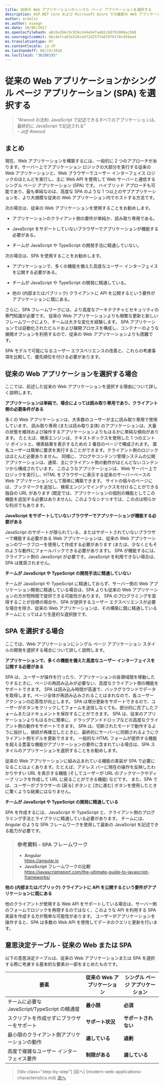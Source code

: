 ```yaml
---
title: 従来の Web アプリケーションかシングル ページ アプリケーションを選択する
description: ASP.NET Core および Microsoft Azure での最新の Web アプリケーションの設計
author: ardalis
ms.author: wiwagn
ms.date: 10/06/2017
ms.openlocfilehash: a8c6a3b6c9c934cd44eb4fa402c8d792006ac560
ms.sourcegitcommit: 6bc4efca63e526ce6f2d257fa870f01f8c459ae4
ms.translationtype: HT
ms.contentlocale: ja-JP
ms.lasthandoff: 06/19/2018
ms.locfileid: "36208193"
---
```

# <a name="choose-between-traditional-web-apps-and-single-page-apps-spas"></a>従来の Web アプリケーションかシングル ページ アプリケーション (SPA) を選択する

> "Atwood の法則: JavaScript で記述できるすべてのアプリケーションは、最終的に JavaScript で記述される"  
> _\- Jeff Atwood_

## <a name="summary"></a>まとめ

現在、Web アプリケーションを構築するには、一般的に 2 つのアプローチがあります。サーバー上でアプリケーション ロジックの大部分を実行する従来の Web アプリケーションと、Web ブラウザーでユーザー インターフェイス ロジックのほとんどを実行し、主に Web API を使用して Web サーバーと通信するシングル ページ アプリケーション (SPA) です。 ハイブリッド アプローチも可能であり、最も単純なのは、高度な SPA のような 1 つ以上のサブアプリケーションを、より大規模な従来の Web アプリケーション内でホストする方法です。

次の場合は、従来の Web アプリケーションを使用することをお勧めします。

-   アプリケーションのクライアント側の要件が単純か、読み取り専用である。

-   JavaScript をサポートしていないブラウザーでアプリケーションが機能する必要がある。

-   チームが JavaScript や TypeScript の開発手法に精通していない。

次の場合は、SPA を使用することをお勧めします。

-   アプリケーションで、多くの機能を備えた高度なユーザー インターフェイスを公開する必要がある。

-   チームが JavaScript や TypeScript の開発に精通している。

-   他の (内部またはパブリック) クライアントに API を公開するという要件がアプリケーションに既にある。

さらに、SPA フレームワークには、より高度なアーキテクチャとセキュリティの専門知識が必要です。 従来の Web アプリケーションよりも頻繁な更新と新しいフレームワークにより、チームは大きな変化を経験します。 SPA アプリケーションでは自動化されたビルドおよび展開プロセスを構成し、コンテナーのような展開オプションを利用するので、従来の Web アプリケーションよりも困難です。

SPA モデルで可能になるユーザー エクスペリエンスの改善と、これらの考慮事項を比較して、優先順位を付ける必要があります。

## <a name="when-to-choose-traditional-web-apps"></a>従来の Web アプリケーションを選択する場合

ここでは、前述した従来の Web アプリケーションを選択する理由について詳しく説明します。

**アプリケーションは単純で、場合によっては読み取り専用であり、クライアント側の必要条件がある**

多くの Web アプリケーションは、大多数のユーザーが主に読み取り専用で使用しています。 読み取り専用 (または読み取り主体) のアプリケーションは、大量の状態を維持および操作するアプリケーションよりもはるかに単純な傾向があります。 たとえば、検索エンジンは、テキストボックスを使用した 1 つのエントリ ポイントと、検索結果を表示するための 2 番目のページで構成されます。 匿名ユーザーは簡単に要求を実行することができます。クライアント側のロジックはほとんど必要ありません。 同様に、ブログやコンテンツ管理システムの公開アプリケーションは、通常、主にクライアント側の動作がほとんどないコンテンツから構成されています。 このようなアプリケーションは、Web サーバー上でロジックを実行し、HTML をブラウザーに表示する従来のサーバーベースの Web アプリケーションとして簡単に構築できます。 サイトの個々のページには、ブックマークを追加し、検索エンジンでインデックスを付けることができる独自の URL があります (既定では、アプリケーションの個別の機能としてこの機能を追加する必要はありません)。このようなシナリオでは、この点は明らかな利点でもあります。

**JavaScript をサポートしていないブラウザーでアプリケーションが機能する必要がある**

JavaScript のサポートが限られている、またはサポートされていないブラウザーで機能する必要がある Web アプリケーションは、従来の Web アプリケーションのワークフローを使用して作成する必要があります (または、少なくともそのような動作にフォールバックできる必要があります)。 SPA が機能するには、クライアント側の JavaScript が必要です。JavaScript を利用できない場合は、SPA は推奨されません。

**チームが JavaScript や TypeScript の開発手法に精通していない**

チームが JavaScript や TypeScript に精通しておらず、サーバー側の Web アプリケーション開発に精通している場合は、SPA よりも従来の Web アプリケーションの方が短時間で提供できる可能性があります。 SPA のプログラミングを習得することが目標の場合や、SPA が提供するユーザー エクスペリエンスが必要な場合を除き、従来の Web アプリケーションは、その構築に既に精通しているチームにとってはより生産的な選択肢です。

## <a name="when-to-choose-spas"></a>SPA を選択する場合

ここでは、Web アプリケーションにシングル ページ アプリケーション スタイルの開発を選択する場合について詳しく説明します。

**アプリケーションで、多くの機能を備えた高度なユーザー インターフェイスを公開する必要がある**

SPA は、ユーザーが操作を行ったり、アプリケーションの各領域間を移動したりするときに、ページの再読み込みが必要ない、高度なクライアント側の機能をサポートできます。 SPA は読み込み時間が高速で、バックグラウンドでデータを取得します。ページ全体が再読み込みされることはまれなので、各ユーザー アクションの応答性が向上します。 SPA は増分更新をサポートできるので、ユーザーがボタンをクリックしてフォームを送信しなくても、部分的に完了したフォームまたはドキュメントを保存することができます。 SPA は、従来のアプリケーションよりもはるかに簡単に、ドラッグアンドドロップなどの高度なクライアント側の動作をサポートできます。 SPA は、切断されたモードで動作するように設計し、接続が再確立したときに、最終的にサーバーに同期されるようにクライアント側モデルを更新できます。 一般的な HTML フォームが提供する機能を超える豊富な機能がアプリケーションの要件に含まれている場合は、SPA スタイルのアプリケーションを選択することをお勧めします。

従来の Web アプリケーションに組み込まれている機能の実装が SPA で必要になることはよくあります。たとえば、アドレス バーに現在の操作を反映したわかりやすい URL を表示する機能 (そしてユーザーが URL のブックマークやディープ リンクを作成して URL に戻ることができる機能) などです。 また、SPA では、ユーザーがブラウザーの [戻る] ボタンと [次に進む] ボタンを使用したときに驚くような結果にはなりません。

**チームが JavaScript や TypeScript の開発に精通している**

SPA を作成するには、JavaScript や TypeScript と、クライアント側のプログラミング手法とライブラリに精通している必要があります。 チームには、Angular のような SPA フレームワークを使用して最新の JavaScript を記述できる能力が必要です。

> ### <a name="references--spa-frameworks"></a>参考資料 - SPA フレームワーク
> - **Angular**  
> <https://angular.io>
> - **JavaScript フレームワークの比較**  
> <https://javascriptreport.com/the-ultimate-guide-to-javascript-frameworks/>

**他の (内部またはパブリック) クライアントに API を公開するという要件がアプリケーションに既にある**

他のクライアントが使用する Web API をサポートしている場合は、サーバー側のフォームでロジックを再現するのではなく、このような API を利用する SPA 実装を作成する方が簡単な可能性があります。 ユーザーがアプリケーションを操作すると、SPA は多数の Web API を使用してデータのクエリと更新を行います。

## <a name="decision-table--traditional-web-or-spa"></a>意思決定テーブル - 従来の Web または SPA

以下の意思決定テーブルは、従来の Web アプリケーションまたは SPA を選択する際に考慮する基本的な要素の一部をまとめたものです。

  | **要素** | **従来の Web アプリケーション** | **シングル ページ アプリケーション** |
  |---|---|---|
  | チームに必要な JavaScript/TypeScript の精通度 | **最小限** | **必須** |
  | スクリプトを作成せずにブラウザーをサポート | **サポート状況** | **サポートされない** |
  | 最小限のクライアント側アプリケーションの動作 | **適している** | **過剰** |
  | 高度で複雑なユーザー インターフェイス要件 | **制限がある** | **適している** |

>[!div class="step-by-step"]
[前へ] (modern-web-applications-characteristics.md) [次へ](architectural-principles.md)
